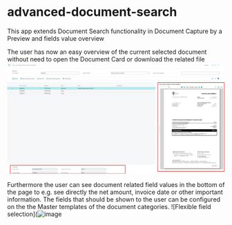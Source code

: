 # advanced-document-search
This app extends Document Search functionality in Document Capture by a Preview and fields value overview

The user has now an easy overview of the current selected document without need to open the Document Card or download the related file
![Advanced Document Search with Preview ](https://github.com/document-capture/advanced-document-search/blob/main/res/images/Advanced-Document-Search.png?raw=true)

Furthermore the user can see document related field values in the bottom of the page to e.g. see directly the net amount, invoice date or other important information.
The fields that should be shown to the user can be configured on the the Master templates of the document categories.
![Flexible field selection](![image](https://user-images.githubusercontent.com/20307414/209622568-89bb58fd-dfa9-42ee-bf37-08c6d2c80a4c.png)
